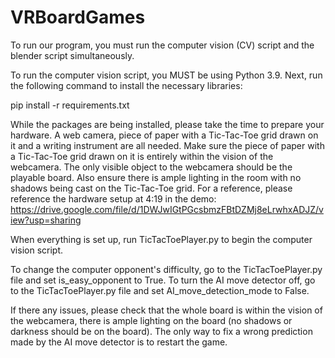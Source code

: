 # VRBoardGames
To run our program, you must run the computer vision (CV) script and the blender script simultaneously.

To run the computer vision script, you MUST be using Python 3.9. Next, run the following command to install the necessary libraries:


pip install -r requirements.txt



While the packages are being installed, please take the time to prepare your hardware. A web camera, piece of paper with a Tic-Tac-Toe grid drawn on it and a writing instrument are all needed. 
Make sure the piece of paper with a Tic-Tac-Toe grid drawn on it is entirely within the vision of the webcamera. The only visible object to the webcamera should be the playable board.
Also ensure there is ample lighting in the room with no shadows being cast on the Tic-Tac-Toe grid. For a reference, please reference the hardware setup at 4:19 in the demo: https://drive.google.com/file/d/1DWJwIGtPGcsbmzFBtDZMj8eLrwhxADJZ/view?usp=sharing

When everything is set up, run TicTacToePlayer.py to begin the computer vision script. 

To change the computer opponent's difficulty, go to the TicTacToePlayer.py file and set is_easy_opponent to True.
To turn the AI move detector off, go to the TicTacToePlayer.py file and set AI_move_detection_mode to False.

If there any issues, please check that the whole board is within the vision of the webcamera, there is ample lighting on the board (no shadows or darkness should be on the board). 
The only way to fix a wrong prediction made by the AI move detector is to restart the game.  
